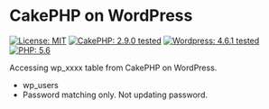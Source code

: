 # CakePHP on WordPress
[![License: MIT](https://img.shields.io/badge/License-MIT-blue.svg?style=flat-square)](https://github.com/sanpei1978/theme-options-portable/blob/master/LICENSE)
[![CakePHP: 2.9.0 tested](https://img.shields.io/badge/cakephp-2.9.1%20tested-brightgreen.svg?style=flat-square)](#)
[![Wordpress: 4.6.1 tested](https://img.shields.io/badge/wordpress-4.6.1%20tested-brightgreen.svg?style=flat-square)](#)
[![PHP: 5.6](https://img.shields.io/badge/PHP-5.6-blue.svg?style=flat-square)](#)

Accessing wp_xxxx table from CakePHP on WordPress.
 + wp_users
  + Password matching only. Not updating password.
